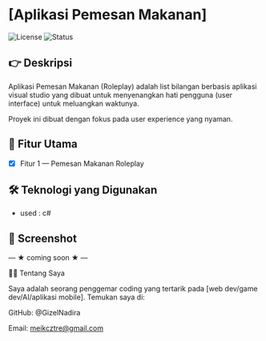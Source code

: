 # [Aplikasi Pemesan Makanan]

![License](https://img.shields.io/badge/license-MIT-blue.svg)
![Status](https://img.shields.io/badge/status-Completed-brightgreen)

## 👉 Deskripsi
Aplikasi Pemesan Makanan (Roleplay) adalah list bilangan berbasis aplikasi visual studio yang dibuat untuk menyenangkan hati pengguna (user interface) untuk meluangkan waktunya.

Proyek ini dibuat dengan fokus pada user experience yang nyaman.

## 🚀 Fitur Utama
- [x] Fitur 1 — Pemesan Makanan Roleplay

## 🛠️ Teknologi yang Digunakan
- used : c#
## 📸 Screenshot
— ★ coming soon ★ —

🙋‍♀️ Tentang Saya

Saya adalah seorang penggemar coding yang tertarik pada [web dev/game dev/AI/aplikasi mobile].
Temukan saya di:

 GitHub: @GizelNadira

 Email: meikcztre@gmail.com
